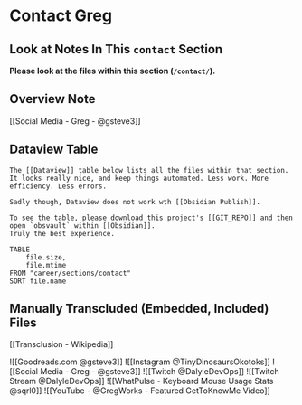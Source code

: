 # Contact Greg


## Look at Notes In This `contact` Section
**Please look at the files within this section (`/contact/`).**


## Overview Note
[[Social Media - Greg - @gsteve3]]


## Dataview Table
```ad-warning
The [[Dataview]] table below lists all the files within that section.
It looks really nice, and keep things automated. Less work. More efficiency. Less errors.

Sadly though, Dataview does not work wth [[Obsidian Publish]].

To see the table, please download this project's [[GIT_REPO]] and then open `obsvault` within [[Obsidian]].
Truly the best experience.
```




```dataview
TABLE
	file.size,
	file.mtime
FROM "career/sections/contact"
SORT file.name
```



## Manually Transcluded (Embedded, Included) Files
[[Transclusion - Wikipedia]]

![[Goodreads.com @gsteve3]]
![[Instagram @TinyDinosaursOkotoks]]
![[Social Media - Greg - @gsteve3]]
![[Twitch @DalyleDevOps]]
![[Twitch Stream @DalyleDevOps]]
![[WhatPulse - Keyboard Mouse Usage Stats @sqrl0]]
![[YouTube - @GregWorks - Featured GetToKnowMe Video]]


